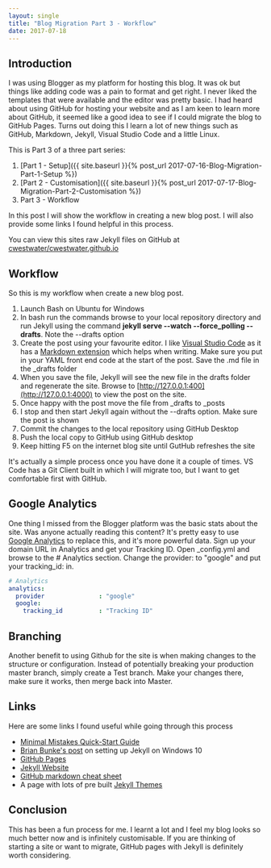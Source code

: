 ```yaml
---
layout: single
title: "Blog Migration Part 3 - Workflow"
date: 2017-07-18
---
```

## Introduction
I was using Blogger as my platform for hosting this blog. It was ok but things like adding code was a pain to format and get right. I never liked the templates that were available and the editor was pretty basic. I had heard about using GitHub for hosting your website and as I am keen to learn more about GitHub, it seemed like a good idea to see if I could migrate the blog to GitHub Pages. Turns out doing this I learn a lot of new things such as GitHub, Markdown, Jekyll, Visual Studio Code and a little Linux.

This is Part 3 of a three part series:
1. [Part 1 - Setup]({{ site.baseurl }}{% post_url 2017-07-16-Blog-Migration-Part-1-Setup %})
2. [Part 2 - Customisation]({{ site.baseurl }}{% post_url 2017-07-17-Blog-Migration-Part-2-Customisation %})
3. Part 3 - Workflow

In this post I will show the workflow in creating a new blog post. I will also provide some links I found helpful in this process.

You can view this sites raw Jekyll files on GitHub at [cwestwater/cwestwater.github.io](https://github.com/cwestwater/cwestwater.github.io)

## Workflow
So this is my workflow when create a new blog post.

1. Launch Bash on Ubuntu for Windows
2. In bash run the commands browse to your local repository directory and run Jekyll using the command **jekyll serve --watch --force_polling --drafts**. Note the --drafts option
3. Create the post using your favourite editor. I like [Visual Studio Code](https://code.visualstudio.com/) as it has a [Markdown extension](https://marketplace.visualstudio.com/items?itemName=ms-vscode.Theme-MarkdownKit) which helps when writing. Make sure you put in your YAML front end code at the start of the post. Save the .md file in the _drafts folder
4. When you save the file, Jekyll will see the new file in the drafts folder and regenerate the site. Browse to [http://127.0.0.1:400](http://127.0.0.1:4000) to view the post on the site.
5. Once happy with the post move the file from _drafts to _posts
6. I stop and then start Jekyll again without the --drafts option. Make sure the post is shown
7. Commit the changes to the local repository using GitHub Desktop
8. Push the local copy to GitHub using GitHub desktop
9. Keep hitting F5 on the internet blog site until GutHub refreshes the site

It's actually a simple process once you have done it a couple of times. VS Code has a Git Client built in which I will migrate too, but I want to get comfortable first with GitHub.

## Google Analytics
One thing I missed from the Blogger platform was the basic stats about the site. Was anyone actually reading this content? It's pretty easy to use [Google Analytics](https://analytics.google.com) to replace this, and it's more powerful data. Sign up your domain URL in Analytics and get your Tracking ID. Open _config.yml and browse to the # Analytics section. Change the provider: to "google" and put your tracking_id: in.
~~~ yml
# Analytics
analytics:
  provider               : "google"
  google:
    tracking_id          : "Tracking ID"
~~~

## Branching
Another benefit to using Github for the site is when making changes to the structure or configuration. Instead of potentially breaking your production master branch, simply create a Test branch. Make your changes there, make sure it works, then merge back into Master.

## Links
Here are some links I found useful while going through this process
* [Minimal Mistakes Quick-Start Guide](https://mmistakes.github.io/minimal-mistakes/docs/quick-start-guide/)
* [Brian Bunke's post](http://www.brianbunke.com/blog/2017/05/24/jekyll-win10/) on setting up Jekyll on Windows 10
* [GitHub Pages](https://pages.github.com/)
* [Jekyll Website](https://jekyllrb.com/)
* [GitHub markdown cheat sheet](https://guides.github.com/pdfs/markdown-cheatsheet-online.pdf)
* A page with lots of pre built [Jekyll Themes](http://jekyllthemes.org/)

## Conclusion
This has been a fun process for me. I learnt a lot and I feel my blog looks so much better now and is infinitely customisable. If you are thinking of starting a site or want to migrate, GitHub pages with Jekyll is definitely worth considering.